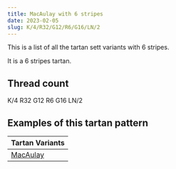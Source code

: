 ```yaml
---
title: MacAulay with 6 stripes
date: 2023-02-05
slug: K/4/R32/G12/R6/G16/LN/2
---
```

This is a list of all the tartan sett variants with 6 stripes.

It is a 6 stripes tartan.


## Thread count
K/4 R32 G12 R6 G16 LN/2

## Examples of this tartan pattern

| Tartan Variants |
|---------------|
| [MacAulay](/variants/k/4/r32/g12/r6/g16/ln/2-g008000-k000000-lne0e0e0-rc00000)||
